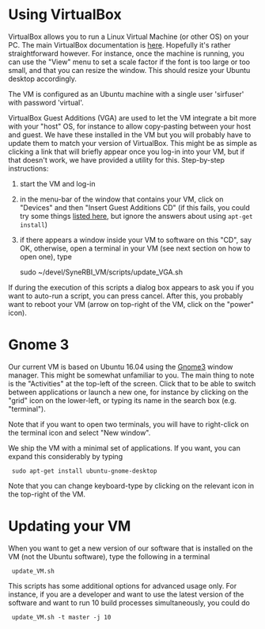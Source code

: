 # Using VirtualBox
VirtualBox allows you to run a Linux Virtual Machine (or other OS) on your PC.
The main VirtualBox documentation is [here](https://www.virtualbox.org/wiki/End-user_documentation). Hopefully it's
rather straightforward however. For instance, once the machine is running, you can use the "View" menu
to set a scale factor if the font is too large or too small, and that you can resize the window. This should resize your Ubuntu desktop accordingly.

The VM is configured as an Ubuntu machine with a single user 'sirfuser' with password 'virtual'.

VirtualBox Guest Additions (VGA) are used to let the VM integrate a bit more with your "host" OS, for instance to allow
copy-pasting between your host and guest. We have these installed in the VM but you will probably have to update them to match your version of VirtualBox. This might be as simple as clicking a link that will briefly appear once you log-in into your VM, but if that doesn't work, we have provided a utility for this. Step-by-step instructions:

1. start the VM and log-in
2. in the menu-bar of the window that contains your VM, click on "Devices" and then "Insert Guest Additions CD" (if this fails, you could try some things [listed here](https://askubuntu.com/questions/573596/unable-to-install-guest-additions-cd-image-on-virtual-box/960324#960324), but ignore the answers about using `apt-get install`)
3. if there appears a window inside your VM to software on this "CD", say OK, otherwise, open a terminal in your VM (see next section on how to open one), type

    sudo ~/devel/SyneRBI_VM/scripts/update_VGA.sh

If during the execution of this scripts a dialog box appears to ask you if you want to auto-run a script, you can press cancel. After this, you probably want to reboot your VM (arrow on top-right of the VM, click on the "power" icon).

# Gnome 3
Our current VM is based on Ubuntu 16.04 using the [Gnome3](https://www.gnome.org/gnome-3/) window manager. This might
be somewhat unfamiliar to you. The main thing to note is the "Activities" at the top-left of the screen. Click that to be able to switch between applications or launch a new one, for instance by clicking on the "grid" icon on the lower-left, or typing its name in the search box (e.g. "terminal").

Note that if you want to open two terminals, you will have to right-click on the terminal icon and select "New window".

We ship the VM with a minimal set of applications. If you want, you can expand this considerably by typing

     sudo apt-get install ubuntu-gnome-desktop

Note that you can change keyboard-type by clicking on the relevant icon in the top-right of the VM.

# Updating your VM
When you want to get a new version of our software that is installed on the VM
(not the Ubuntu software), type the following in a terminal

     update_VM.sh

This scripts has some additional options for advanced usage only. For instance, if you
are a developer and want to use the latest version of the software and want
to run 10 build processes simultaneously, you could do

     update_VM.sh -t master -j 10


